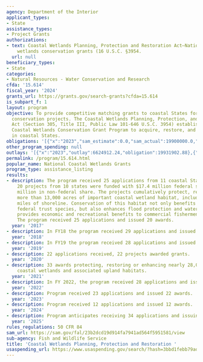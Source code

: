 ```yaml
---
agency: Department of the Interior
applicant_types:
- State
assistance_types:
- Project Grants
authorizations:
- text: Coastal Wetlands Planning, Protection and Restoration Act—National coastal
    wetlands conservation grants (16 U.S.C. §3954.
  url: null
beneficiary_types:
- State
categories:
- Natural Resources - Water Conservation and Research
cfda: '15.614'
fiscal_year: '2024'
grants_url: https://grants.gov/search-grants?cfda=15.614
is_subpart_f: 1
layout: program
objective: To provide competitive matching grants to coastal States for coastal wetlands
  conservation projects. The Coastal Wetlands Planning, Protection, and Restoration
  Act (Section 305, Title III, Public Law 101-646 U.S.C. 3954) established the National
  Coastal Wetlands Conservation Grant Program to acquire, restore, and enhance wetlands
  in coastal States.
obligations: '[{"x":"2023","sam_estimate":0.0,"sam_actual":19900000.0,"usa_spending_actual":19930187.67},{"x":"2024","sam_estimate":0.0,"sam_actual":10800000.0,"usa_spending_actual":8585861.78},{"x":"2025","sam_estimate":0.0,"sam_actual":26000000.0,"usa_spending_actual":-28666.97}]'
other_program_spending: null
outlays: '[{"x":"2023","outlay":6624912.24,"obligation":19931902.88},{"x":"2024","outlay":395506.0,"obligation":10782575.0},{"x":"2025","outlay":0.0,"obligation":0.0}]'
permalink: /program/15.614.html
popular_name: National Coastal Wetlands Grants
program_type: assistance_listing
results:
- description: The program received 25 applications from 11 coastal States. Of these,
    20 projects from 10 states were funded with $17.4 million federal share and $20.3
    million in non-federal share. The projects cumulatively protect, restore or enhance
    more than 13,000 acres of important coastal wetland habitat, including several
    miles of shoreline. Conservation of this habitat not only benefits coastal-dependent
    federal trust species, but also enhances flood protection and water quality, and
    provides economic and recreational benefits to commercial fishermen and anglers.
    The program received 25 applications and issued 20 awards.
  year: '2017'
- description: In FY18 the program received 29 applications and issued 22 awards.
  year: '2018'
- description: In FY19 the program received 28 applications and issued 22 awards.
  year: '2019'
- description: 22 applications received, 22 projects awarded grants.
  year: '2020'
- description: 33 awards protecting, restoring or enhancing nearly 28,000 acres of
    coastal wetlands and associated upland habitats.
  year: '2021'
- description: In FY 2022, the program received 28 applications and issued 25 awards.
  year: '2022'
- description: Program received 23 applications and issued 22 awards.
  year: '2023'
- description: Program received 12 applications and issued 12 awards.
  year: '2024'
- description: Program anticipates receiving 34 applications and issuing 30 awards
  year: '2025'
rules_regulations: 50 CFR 84
sam_url: https://sam.gov/fal/23b2dcd19d914fa7941ad564f5951581/view
sub-agency: Fish and Wildlife Service
title: 'Coastal Wetlands Planning, Protection and Restoration '
usaspending_url: https://www.usaspending.gov/search/?hash=3bbd1febb79ad6efadc60f3c5af392c6
---
```

